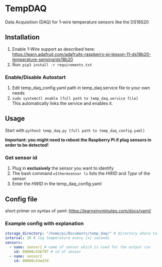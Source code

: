 # TempDAQ
Data Acquisition (DAQ) for 1-wire temperature sensors like the DS18S20

## Installation
1. Enable 1-Wire support as described here: https://learn.adafruit.com/adafruits-raspberry-pi-lesson-11-ds18b20-temperature-sensing/ds18b20
2. Run: `pip3 install -r requirements.txt`

### Enable/Disable Autostart
1. Edit temp_daq_config.yaml path in temp_daq.service file to your own needs 
2. `sudo systemctl enable [full path to temp_daq.service file]`    
    This automatically links the service and enables it.

## Usage
Start with `python3 temp_daq.py [full path to temp_daq_config.yaml]`

**Important: you might need to reboot the Raspberry Pi if plug sensors in order to be detected!**

### Get sensor id
1. Plug in **exclusively** the sensor you want to identify
2. The bash command `w1thermsensor ls` lists the _HWID_ and _Type_ of the sensor
3. Enter the _HWID_ in the temp_daq_config.yaml

## Config file
short primer on syntax of yaml: https://learnxinyminutes.com/docs/yaml/

### Example config with explanation
```yaml
storage_directory: "/home/pi/Documents/temp_daq/" # directory where to put output csv files
interval: 10 # log temperature every [x] seconds
sensors: 
  - name: sensor1 # name of sensor which is used for the output csv
    id: 00000c43b797 # id of sensor
  - name: sensor2
    id: 00000c43ed7d
```
